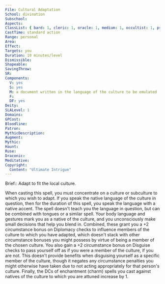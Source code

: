 ```yaml
---
File: Cultural Adaptation
School: divination
Subschool: 
Aspects: 
ClassList: { bard: 1, cleric: 1, oracle: 1, medium: 1, occultist: 1, psychic: 1, sorcerer: 1, wizard: 1 }
CastTime: standard action
Range: personal
Area: 
Effect: 
Targets: you
Duration: 10 minutes/level
Dismissible: 
Shapeable: 
SavingThrow: 
SR: 
Components:
  V: yes
  S: yes
  M: a document written in the language of the culture to be emulated
  F: 
  DF: yes
Deity: 
SLALevel: 1
Domains: 
GPCost: 
Bloodline: 
Patron: 
MythicDescription: 
Augment: 
Mythic: 
Haunt: 
Ruse: 
Draconic: 
Meditative: 
Copyright:
  Content: "Ultimate Intrigue"
---
```

Brief:: Adapt to fit the local culture.

When casting this spell, you must concentrate on a culture or subculture to which you wish to adapt. If you speak the native language of the culture in question, then for the duration of this spell, you speak the language with a native accent. The  spell doesn't teach you the language in question, but can be combined with tongues or a similar spell. Your body language and gestures mark you as a native of the culture, and you unconsciously make small decisions that help you blend in. Combined, these grant you a +2 circumstance bonus on Diplomacy checks to influence members of the culture to which you have adapted, which doesn't stack with other circumstance bonuses you might possess by virtue of being a member of the chosen culture. You also gain a +2 circumstance bonus on Disguise checks to pass yourself off as if you were a member of the culture, if you are not.  This doesn't provide benefits when disguising yourself as a specific member of the culture, though it negates any circumstance penalties you might otherwise have taken due to not acting appropriately for that person's culture. Finally, the DCs of enchantment (charm) spells you cast against natives of the culture to which you are attuned increase by 1.
